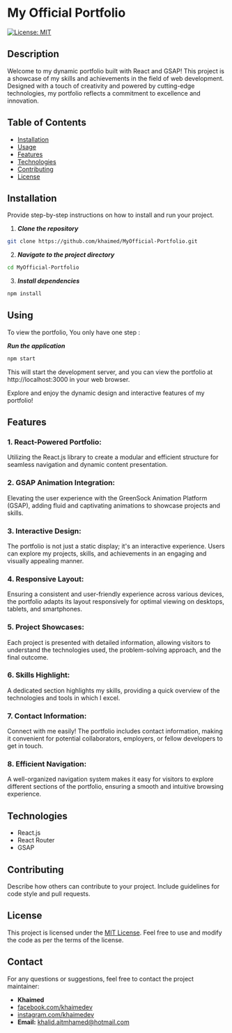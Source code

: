 # My Official Portfolio

[![License: MIT](https://img.shields.io/badge/License-MIT-yellow.svg)](https://opensource.org/licenses/MIT)

## Description

Welcome to my dynamic portfolio built with React and GSAP! This project is a showcase of my skills and achievements in the field of web development. Designed with a touch of creativity and powered by cutting-edge technologies, my portfolio reflects a commitment to excellence and innovation.

## Table of Contents

- [Installation](#Installation)
- [Usage](#usage)
- [Features](#features)
- [Technologies](#technologies)
- [Contributing](#contributing)
- [License](#license)

## Installation

Provide step-by-step instructions on how to install and run your project.

1. ***Clone the repository***

```bash
git clone https://github.com/khaimed/MyOfficial-Portfolio.git
```

2. ***Navigate to the project directory***
   
```bash
cd MyOfficial-Portfolio
```

3. ***Install dependencies***
   
```bash
npm install
```
## Using

To view the portfolio, You only have one step :

***Run the application***
```bash
npm start
```

This will start the development server, and you can view the portfolio at http://localhost:3000 in your web browser.

Explore and enjoy the dynamic design and interactive features of my portfolio!

## Features

### 1. React-Powered Portfolio:
Utilizing the React.js library to create a modular and efficient structure for seamless navigation and dynamic content presentation.

### 2. GSAP Animation Integration:
Elevating the user experience with the GreenSock Animation Platform (GSAP), adding fluid and captivating animations to showcase projects and skills.

### 3. Interactive Design:
The portfolio is not just a static display; it's an interactive experience. Users can explore my projects, skills, and achievements in an engaging and visually appealing manner.

### 4. Responsive Layout:
Ensuring a consistent and user-friendly experience across various devices, the portfolio adapts its layout responsively for optimal viewing on desktops, tablets, and smartphones.

### 5. Project Showcases:
Each project is presented with detailed information, allowing visitors to understand the technologies used, the problem-solving approach, and the final outcome.

### 6. Skills Highlight:
A dedicated section highlights my skills, providing a quick overview of the technologies and tools in which I excel.

### 7. Contact Information:
Connect with me easily! The portfolio includes contact information, making it convenient for potential collaborators, employers, or fellow developers to get in touch.

### 8. Efficient Navigation:
A well-organized navigation system makes it easy for visitors to explore different sections of the portfolio, ensuring a smooth and intuitive browsing experience.

## Technologies

- React.js
- React Router
- GSAP

## Contributing
Describe how others can contribute to your project. Include guidelines for code style and pull requests.

## License
This project is licensed under the [MIT License](LICENSE). Feel free to use and modify the code as per the terms of the license.

## Contact

For any questions or suggestions, feel free to contact the project maintainer:

- **Khaimed**
- [facebook.com/khaimedev](www.facebook.com/khaimedev)
- [instagram.com/khaimedev](www.instagram.com/khaimedev)
- **Email:** khalid.aitmhamed@hotmail.com
